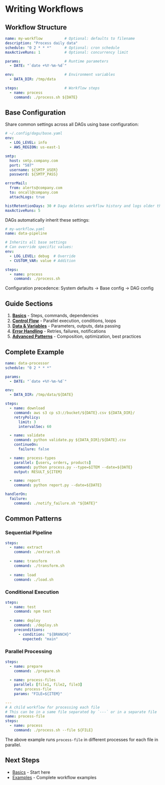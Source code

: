 # Writing Workflows

## Workflow Structure

```yaml
name: my-workflow          # Optional: defaults to filename
description: "Process daily data"
schedule: "0 2 * * *"      # Optional: cron schedule
maxActiveRuns: 1           # Optional: concurrency limit

params:                    # Runtime parameters
  - DATE: "`date +%Y-%m-%d`"

env:                       # Environment variables
  - DATA_DIR: /tmp/data

steps:                     # Workflow steps
  - name: process
    command: ./process.sh ${DATE}
```

## Base Configuration

Share common settings across all DAGs using base configuration:

```yaml
# ~/.config/dagu/base.yaml
env:
  - LOG_LEVEL: info
  - AWS_REGION: us-east-1

smtp:
  host: smtp.company.com
  port: "587"
  username: ${SMTP_USER}
  password: ${SMTP_PASS}

errorMail:
  from: alerts@company.com
  to: oncall@company.com
  attachLogs: true

histRetentionDays: 30 # Dagu deletes workflow history and logs older than this
maxActiveRuns: 5
```

DAGs automatically inherit these settings:

```yaml
# my-workflow.yaml
name: data-pipeline

# Inherits all base settings
# Can override specific values:
env:
  - LOG_LEVEL: debug  # Override
  - CUSTOM_VAR: value # Addition

steps:
  - name: process
    command: ./process.sh
```

Configuration precedence: System defaults → Base config → DAG config

## Guide Sections

1. **[Basics](/writing-workflows/basics)** - Steps, commands, dependencies
2. **[Control Flow](/writing-workflows/control-flow)** - Parallel execution, conditions, loops
3. **[Data & Variables](/writing-workflows/data-variables)** - Parameters, outputs, data passing
4. **[Error Handling](/writing-workflows/error-handling)** - Retries, failures, notifications
5. **[Advanced Patterns](/writing-workflows/advanced)** - Composition, optimization, best practices

## Complete Example

```yaml
name: data-processor
schedule: "0 2 * * *"

params:
  - DATE: "`date +%Y-%m-%d`"

env:
  - DATA_DIR: /tmp/data/${DATE}

steps:
  - name: download
    command: aws s3 cp s3://bucket/${DATE}.csv ${DATA_DIR}/
    retryPolicy:
      limit: 3
      intervalSec: 60

  - name: validate
    command: python validate.py ${DATA_DIR}/${DATE}.csv
    continueOn:
      failure: false

  - name: process-types
    parallel: [users, orders, products]
    command: python process.py --type=$ITEM --date=${DATE}
    output: RESULT_${ITEM}

  - name: report
    command: python report.py --date=${DATE}

handlerOn:
  failure:
    command: ./notify_failure.sh "${DATE}"
```

## Common Patterns

### Sequential Pipeline
```yaml
steps:
  - name: extract
    command: ./extract.sh
    
  - name: transform
    command: ./transform.sh
    
  - name: load
    command: ./load.sh
```

### Conditional Execution
```yaml
steps:
  - name: test
    command: npm test
    
  - name: deploy
    command: ./deploy.sh
    preconditions:
      - condition: "${BRANCH}"
        expected: "main"
```

### Parallel Processing
```yaml
steps:
  - name: prepare
    command: ./prepare.sh
    
  - name: process-files
    parallel: [file1, file2, file3]
    run: process-file
    params: "FILE=${ITEM}"

---
# A child workflow for processing each file
# This can be in a same file separated by `---` or in a separate file
name: process-file
steps:
  - name: process
    command: ./process.sh --file ${FILE}
```

The above example runs `process-file` in different processes for each file in parallel.

## Next Steps

- [Basics](/writing-workflows/basics) - Start here
- [Examples](/writing-workflows/examples/) - Complete workflow examples
